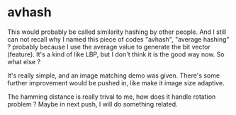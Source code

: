 avhash
====

This would probably be called similarity hashing by other people.
And I still can not recall why I named this piece of codes "avhash", 
"average hashing" ? probably because I use the average value to generate 
the bit vector (feature). It's a kind of like LBP, but I don't think it 
is the good way now. So what else ?

It's really simple, and an image matching demo was given. There's 
some further improvement would be pushed in, like make it image size adaptive. 

The hamming distance is really trival to me, how does it handle rotation problem ? 
Maybe in next push, I will do something related.



